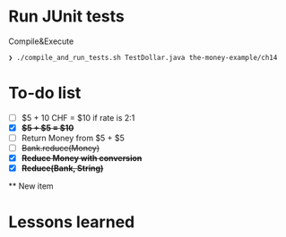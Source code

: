 # Run JUnit tests
Compile&Execute
```
❯ ./compile_and_run_tests.sh TestDollar.java the-money-example/ch14
```

# To-do list
- [ ] $5 + 10 CHF = $10 if rate is 2:1
- [x] **~~$5 + $5 = $10~~**
- [ ] Return Money from $5 + $5
- [ ] ~~Bank.reduce(Money)~~
- [x] **~~Reduce Money with conversion~~**
- [x] **~~Reduce(Bank, String)~~**

** New item

# Lessons learned
